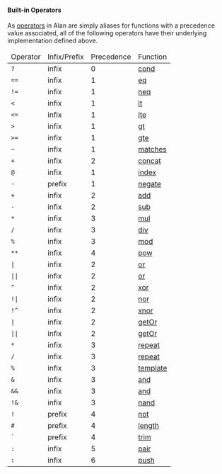 #### Built-in Operators

As [operators](../operators.md) in Alan are simply aliases for functions with a precedence value associated, all of the following operators have their underlying implementation defined above.

<table>
  <thead>
    <tr>
      <td>Operator</td><td>Infix/Prefix</td><td>Precedence</td><td>Function</td>
    </tr>
  </thead>
  <tbody>
    <tr>
      <td><code>?</code></td><td>infix</td><td>0</td><td><a href="./ternary.md#cond">cond</a></td>
    </tr>
    <tr>
      <td><code>==</code></td><td>infix</td><td>1</td><td><a href="./comparators.md#eq">eq</a></td>
    </tr>
    <tr>
      <td><code>!=</code></td><td>infix</td><td>1</td><td><a href="./comparators.md#neq">neq</a></td>
    </tr>
    <tr>
      <td><code><</code></td><td>infix</td><td>1</td><td><a href="./comparators.md#lt">lt</a></td>
    </tr>
    <tr>
      <td><code><=</code></td><td>infix</td><td>1</td><td><a href="./comparators.md#lte">lte</a></td>
    </tr>
    <tr>
      <td><code>></code></td><td>infix</td><td>1</td><td><a href="./comparators.md#gt">gt</a></td>
    </tr>
    <tr>
      <td><code>>=</code></td><td>infix</td><td>1</td><td><a href="./comparators.md#gte">gte</a></td>
    </tr>
    <tr>
      <td><code>~</code></td><td>infix</td><td>1</td><td><a href="./string_api.md#matches">matches</a></td>
    </tr>
    <tr>
      <td><code>+</code></td><td>infix</td><td>2</td><td><a href="./string_api.md#concat">concat</a></td>
    </tr>
    <tr>
      <td><code>@</code></td><td>infix</td><td>1</td><td><a href="./array_api.md#index">index</a></td>
    </tr>
    <tr>
      <td><code>-</code></td><td>prefix</td><td>1</td><td><a href="./arithmetic.md#negate">negate</a></td>
    </tr>
    <tr>
      <td><code>+</code></td><td>infix</td><td>2</td><td><a href="./arithmetic.md#add">add</a></td>
    </tr>
    <tr>
      <td><code>-</code></td><td>infix</td><td>2</td><td><a href="./arithmetic.md#sub">sub</a></td>
    </tr>
    <tr>
      <td><code>*</code></td><td>infix</td><td>3</td><td><a href="./arithmetic.md#mul">mul</a></td>
    </tr>
    <tr>
      <td><code>/</code></td><td>infix</td><td>3</td><td><a href="./arithmetic.md#div">div</a></td>
    </tr>
    <tr>
      <td><code>%</code></td><td>infix</td><td>3</td><td><a href="./arithmetic.md#mod">mod</a></td>
    </tr>
    <tr>
      <td><code>**</code></td><td>infix</td><td>4</td><td><a href="./arithmetic.md#pow">pow</a></td>
    </tr>
    <tr>
      <td><code>|</code></td><td>infix</td><td>2</td><td><a href="./bitwise.md#or">or</a></td>
    </tr>
    <tr>
      <td><code>||</code></td><td>infix</td><td>2</td><td><a href="./bitwise.md#or">or</a></td>
    </tr>
    <tr>
      <td><code>^</code></td><td>infix</td><td>2</td><td><a href="./bitwise.md#xor">xor</a></td>
    </tr>
    <tr>
      <td><code>!|</code></td><td>infix</td><td>2</td><td><a href="./bitwise.md#nor">nor</a></td>
    </tr>
    <tr>
      <td><code>!^</code></td><td>infix</td><td>2</td><td><a href="./bitwise.md#xnor">xnor</a></td>
    </tr>
    <tr>
      <td><code>|</code></td><td>infix</td><td>2</td><td><a href="./result_maybe.md#getOr">getOr</a></td>
    </tr>
    <tr>
      <td><code>||</code></td><td>infix</td><td>2</td><td><a href="./result_maybe.md#getOr">getOr</a></td>
    </tr>
    <tr>
      <td><code>*</code></td><td>infix</td><td>3</td><td><a href="./array_api.md#repeat">repeat</a></td>
    </tr>
    <tr>
      <td><code>/</code></td><td>infix</td><td>3</td><td><a href="./string_api.md#repeat">repeat</a></td>
    </tr>
    <tr>
      <td><code>%</code></td><td>infix</td><td>3</td><td><a href="./string_api.md#template">template</a></td>
    </tr>
    <tr>
      <td><code>&</code></td><td>infix</td><td>3</td><td><a href="./bitwise.md#and">and</a></td>
    </tr>
    <tr>
      <td><code>&&</code></td><td>infix</td><td>3</td><td><a href="./bitwise.md#and">and</a></td>
    </tr>
    <tr>
      <td><code>!&</code></td><td>infix</td><td>3</td><td><a href="./bitwise.md#nand">nand</a></td>
    </tr>
    <tr>
      <td><code>!</code></td><td>prefix</td><td>4</td><td><a href="./bitwise.md#not">not</a></td>
    </tr>
    <tr>
      <td><code>#</code></td><td>prefix</td><td>4</td><td><a href="./string_api.md#length">length</a></td>
    </tr>
    <tr>
      <td><code>`</code></td><td>prefix</td><td>4</td><td><a href="./string_api.md#trim">trim</a></td>
    </tr>
    <tr>
      <td><code>:</code></td><td>infix</td><td>5</td><td><a href="./ternary.md#pair">pair</a></td>
    </tr>
    <tr>
      <td><code>:</code></td><td>infix</td><td>6</td><td><a href="./array_api.md#push">push</a></td>
    </tr>
  </tbody>
</table>